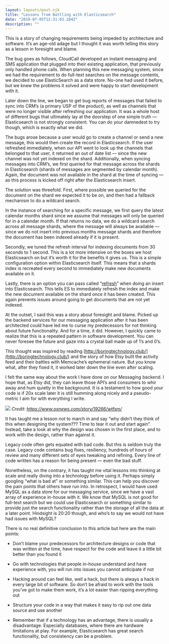 ```yaml
---
layout: layouts/post.njk
title: "Lessons from Battling with Elasticsearch"
date: "2019-07-05T12:31:03.284Z"
description: ""
---
```


This is a story of changing requirements being impeded by architecture and software. It’s an age-old adage but I thought it was worth telling this story as a lesson in foresight and blame.

The bug goes as follows, CloudCall developed an instant messaging and SMS application that plugged into their existing application, that previously only handled phone calls. When planning this new messaging system, since we had the requirement to do full-text searches on the message contents, we decided to use ElasticSearch as a data store. No-one had used it before, but we knew the problems it solved and were happy to start development with it.

Later down the line, we began to get bug reports of messages that failed to sync into CRM’s (a primary USP of the product), as well as channels that were no longer visible after refreshing our application. It was a whole host of different bugs that ultimately lay at the doorstep of one simple truth — Elasticsearch is not strongly consistent. You can do your damnedest to try though, which is exactly what we did.

The bugs arose because a user would go to create a channel or send a new message, this would then create the record in Elasticsearch. If the user refreshed immediately, when our API went to look up the channels that belonged to that user, it returned an out of date list — since the new channel was not yet indexed on the shard. Additionally, when syncing messages into CRM’s, we first queried for that message across the shards in Elasticsearch (shards of messages are segmented by calendar month). Again, the document was not available in the shard at the time of syncing — as this process is kicked off right after the Elasticsearch insert.

The solution was threefold. First, where possible we queried for the document on the shard we expected it to be on, and then had a fallback mechanism to do a wildcard search.

In the instance of searching for a specific message, we first query the latest calendar months shard since we assume that messages will only be queried for in a calendar month. If that returns no data, we do a wildcard search across all message shards, where the message will always be available — since we do not insert into previous months message shards and therefore the document has been indexed already if it is present.

Secondly, we tuned the refresh interval for indexing documents from 30 seconds to 1 second. This is a lot more intensive on the boxes we host Elasticsearch on but it’s worth it for the benefits it gives us. This is a simple configuration option within Elasticsearch itself. This means that a shards index is recreated every second to immediately make new documents available on it.

Lastly, there is an option you can pass called “[refresh](https://www.elastic.co/guide/en/elasticsearch/reference/current/docs-refresh.html)” when doing an insert into Elasticsearch. This tells ES to immediately refresh the index and make the new document available on the shard once it has been created. This again prevents issues around going to get documents that are not yet indexed.

At the outset, I said this was a story about foresight and blame. Picked up the backend services for our messaging application after it has been architected could have led me to curse my predecessors for not thinking about future functionality. And for a time, it did. However, I quickly came to realize that this is a repeated pattern in software development. You can never foresee the future and gaze into a crystal ball made up of 1’s and 0’s.

This thought was inspired by reading [http://boringtechnology.club/](http://boringtechnology.club/) and the story of how Etsy built the activity feed and their battles with Memcache’s ephemeral nature. But you know what, after they fixed it, it worked later down the line even after scaling.

I felt the same way about the work I have done on our Messaging backend. I hope that, as Etsy did, they can leave those API’s and consumers to whir away and hum quietly in the background. It is a testament to how good your code is if 20x scale later it is still humming along nicely and a pseudo-metric I aim for with everything I write.

<div class="image">
	<img src="https://mk0osnewswb2dmu4h0a.kinstacdn.com/images/comics/wtfm.jpg"/>
	<em>Credit: <a href="https://www.osnews.com/story/19266/wtfsm/">https://www.osnews.com/story/19266/wtfsm/</a></em>
</div>

It has taught me a lesson not to march in and say “why didn’t they think of this when designing the system??? Time to tear it out and start again”. Instead, take a look at why the design was chosen in the first place, and to work with the design, rather than against it.

Legacy code often gets equated with bad code. But this is seldom truly the case. Legacy code contains bug fixes, resiliency, hundreds of hours of review and many different sets of eyes tweaking and refining. Every line of code written has a reason for being present — even the bad stuff.

Nonetheless, on the contrary, it has taught me vital lessons into thinking at scale and really diving into a technology before using it. Perhaps simply googling “what is <TECHNOLOGY> bad at” or something similar. This can help you discover the pain points that others have run into. In retrospect, I would have used MySQL as a data store for our messaging service, since we have a vast array of experience in-house with it. We know that MySQL is not good for full-text search but we could use Elasticsearch or something similar to provide just the search functionality rather than the storage of all the data at a later point. Hindsight is 20:20 though, and who’s to say we would not have had issues with MySQL?

There is no real definitive conclusion to this article but here are the main points:

- Don’t blame your predecessors for architecture designs or code that was written at the time, have respect for the code and leave it a little bit better than you found it

- Go with technologies that people in-house understand and have experience with, you will run into issues you cannot anticipate if not

- Hacking around can feel like, well a hack, but there is always a hack in every large bit of software. So don’t be afraid to work with the tools you’ve got to make them work, it’s a lot easier than ripping everything out

- Structure your code in a way that makes it easy to rip out one data source and use another

- Remember that if a technology has an advantage, there is usually a disadvantage. Especially databases, where there are hardware limitations at play. For example, Elasticsearch has great search functionality, but consistency can be a problem.
